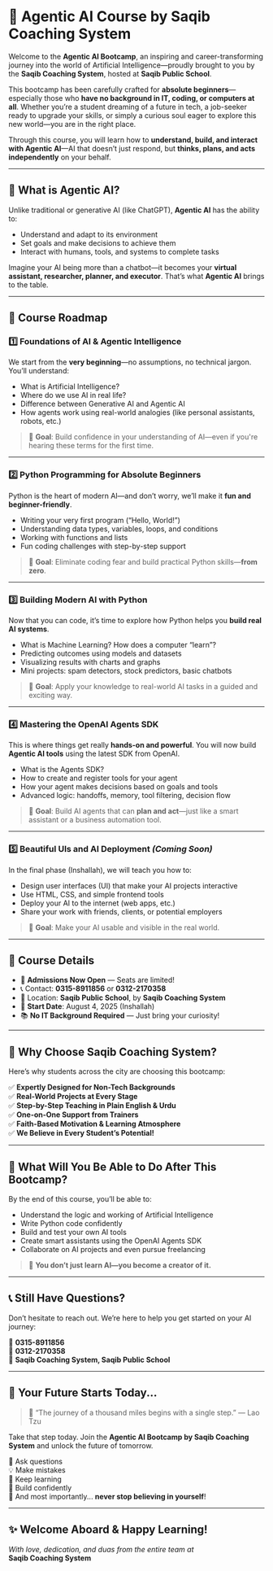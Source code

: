 # 🌟 Agentic AI Course by Saqib Coaching System

Welcome to the **Agentic AI Bootcamp**, an inspiring and career-transforming journey into the world of Artificial Intelligence—proudly brought to you by the **Saqib Coaching System**, hosted at **Saqib Public School**.

This bootcamp has been carefully crafted for **absolute beginners**—especially those who **have no background in IT, coding, or computers at all**. Whether you’re a student dreaming of a future in tech, a job-seeker ready to upgrade your skills, or simply a curious soul eager to explore this new world—you are in the right place.

Through this course, you will learn how to **understand, build, and interact with Agentic AI**—AI that doesn’t just respond, but **thinks, plans, and acts independently** on your behalf.

---

## 📘 What is Agentic AI?

Unlike traditional or generative AI (like ChatGPT), **Agentic AI** has the ability to:

- Understand and adapt to its environment  
- Set goals and make decisions to achieve them  
- Interact with humans, tools, and systems to complete tasks  

Imagine your AI being more than a chatbot—it becomes your **virtual assistant, researcher, planner, and executor**. That’s what **Agentic AI** brings to the table.

---

## 🧭 Course Roadmap

### 1️⃣ Foundations of AI & Agentic Intelligence  
We start from the **very beginning**—no assumptions, no technical jargon. You’ll understand:

- What is Artificial Intelligence?  
- Where do we use AI in real life?  
- Difference between Generative AI and Agentic AI  
- How agents work using real-world analogies (like personal assistants, robots, etc.)

> 🎯 **Goal**: Build confidence in your understanding of AI—even if you're hearing these terms for the first time.

---

### 2️⃣ Python Programming for Absolute Beginners  
Python is the heart of modern AI—and don’t worry, we’ll make it **fun and beginner-friendly**.

- Writing your very first program (“Hello, World!”)  
- Understanding data types, variables, loops, and conditions  
- Working with functions and lists  
- Fun coding challenges with step-by-step support

> 🎯 **Goal**: Eliminate coding fear and build practical Python skills—**from zero**.

---

### 3️⃣ Building Modern AI with Python  
Now that you can code, it’s time to explore how Python helps you **build real AI systems**.

- What is Machine Learning? How does a computer “learn”?  
- Predicting outcomes using models and datasets  
- Visualizing results with charts and graphs  
- Mini projects: spam detectors, stock predictors, basic chatbots

> 🎯 **Goal**: Apply your knowledge to real-world AI tasks in a guided and exciting way.

---

### 4️⃣ Mastering the OpenAI Agents SDK  
This is where things get really **hands-on and powerful**. You will now build **Agentic AI tools** using the latest SDK from OpenAI.

- What is the Agents SDK?  
- How to create and register tools for your agent  
- How your agent makes decisions based on goals and tools  
- Advanced logic: handoffs, memory, tool filtering, decision flow

> 🎯 **Goal**: Build AI agents that can **plan and act**—just like a smart assistant or a business automation tool.

---

### 5️⃣ Beautiful UIs and AI Deployment *(Coming Soon)*  
In the final phase (Inshallah), we will teach you how to:

- Design user interfaces (UI) that make your AI projects interactive  
- Use HTML, CSS, and simple frontend tools  
- Deploy your AI to the internet (web apps, etc.)  
- Share your work with friends, clients, or potential employers

> 🎯 **Goal**: Make your AI usable and visible in the real world.

---

## 📅 Course Details

- 📝 **Admissions Now Open** — Seats are limited!  
- 📞 Contact: **0315-8911856** or **0312-2170358**  
- 🏫 Location: **Saqib Public School**, by **Saqib Coaching System**  
- 📆 **Start Date**: August 4, 2025 (Inshallah)  
- 📚 **No IT Background Required** — Just bring your curiosity!

---

## 💎 Why Choose Saqib Coaching System?

Here’s why students across the city are choosing this bootcamp:

✅ **Expertly Designed for Non-Tech Backgrounds**  
✅ **Real-World Projects at Every Stage**  
✅ **Step-by-Step Teaching in Plain English & Urdu**  
✅ **One-on-One Support from Trainers**  
✅ **Faith-Based Motivation & Learning Atmosphere**  
✅ **We Believe in Every Student’s Potential!**

---

## 🧠 What Will You Be Able to Do After This Bootcamp?

By the end of this course, you’ll be able to:

- Understand the logic and working of Artificial Intelligence  
- Write Python code confidently  
- Build and test your own AI tools  
- Create smart assistants using the OpenAI Agents SDK  
- Collaborate on AI projects and even pursue freelancing

> 🌟 **You don’t just learn AI—you become a creator of it.**

---

## 📞 Still Have Questions?

Don’t hesitate to reach out. We’re here to help you get started on your AI journey:

📱 **0315-8911856**  
📱 **0312-2170358**  
📍 **Saqib Coaching System, Saqib Public School**

---

## 🌈 Your Future Starts Today...

> 🎉 “The journey of a thousand miles begins with a single step.” — Lao Tzu

Take that step today. Join the **Agentic AI Bootcamp by Saqib Coaching System** and unlock the future of tomorrow.

💬 Ask questions  
💡 Make mistakes  
📖 Keep learning  
🤖 Build confidently  
🌟 And most importantly... **never stop believing in yourself**!

---

## ✨ Welcome Aboard & Happy Learning!

*With love, dedication, and duas from the entire team at*  
**Saqib Coaching System**
